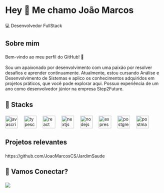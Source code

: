 <h1 align="left">Hey 👋 Me chamo João Marcos</h1>

###

<p align="left">💻 Desenvolvedor FullStack</p>

###

<h2 align="left">Sobre mim</h2>

###

<p align="left">Bem-vindo ao meu perfil do GitHub! 🚀<br><br>Sou um apaixonado por desenvolvimento com uma paixão por resolver desafios e aprender continuamente. Atualmente, estou cursando Análise e Desenvolvimento de Sistemas e aplico os conhecimentos adquiridos em projetos práticos, que você pode explorar aqui. Possuo experiência de um ano como desenvolvedor júnior na empresa Step2Future.</p>

###

<h2 align="left">🎯 Stacks</h2>

###

<div align="left">
  <img src="https://cdn.jsdelivr.net/gh/devicons/devicon/icons/javascript/javascript-original.svg" height="40" alt="javascript logo"  />
  <img width="12" />
  <img src="https://cdn.jsdelivr.net/gh/devicons/devicon/icons/typescript/typescript-original.svg" height="40" alt="typescript logo"  />
  <img width="12" />
  <img src="https://cdn.jsdelivr.net/gh/devicons/devicon/icons/react/react-original.svg" height="40" alt="react logo"  />
  <img width="12" />
  <img src="https://cdn.jsdelivr.net/gh/devicons/devicon/icons/nextjs/nextjs-original.svg" height="40" alt="nextjs logo"  />
  <img width="12" />
  <img src="https://cdn.jsdelivr.net/gh/devicons/devicon/icons/nodejs/nodejs-original.svg" height="40" alt="nodejs logo"  />
  <img width="12" />
  <img src="https://skillicons.dev/icons?i=express" height="40" alt="express logo"  />
  <img width="12" />
  <img src="https://skillicons.dev/icons?i=postgres" height="40" alt="postgresql logo"  />
  <img width="12" />
  <img src="https://skillicons.dev/icons?i=postman" height="40" alt="postman logo"  />
</div>

###

<h2 align="left">Projetos relevantes</h2>

###

<p align="left">https://github.com/JoaoMarcosCS/JardimSaude</p>

###

<h2 align="left">🤝 Vamos Conectar?</h2>

###

<a href="https://www.linkedin.com/in/jo%C3%A3o-marcos-c%C3%A2ndido-da-silva-58b29227a/">
<img src="https://img.shields.io/badge/LinkedIn-0077B5?style=for-the-badge&logo=linkedin&logoColor=white" />
</a>

<br />
<br />
